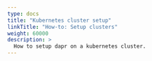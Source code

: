 ```yaml
---
type: docs
title: "Kubernetes cluster setup"
linkTitle: "How-to: Setup clusters"
weight: 60000
description: >
  How to setup dapr on a kubernetes cluster.
---
```


